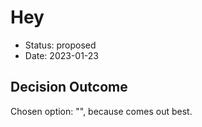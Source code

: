 # Hey

* Status: proposed
* Date: 2023-01-23

## Decision Outcome

Chosen option: "", because comes out best.
